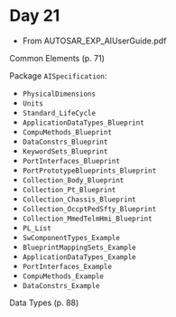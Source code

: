 # Day 21

* From AUTOSAR\_EXP\_AIUserGuide.pdf

Common Elements (p. 71)

Package `AISpecification`:
* `PhysicalDimensions`
* `Units`
* `Standard_LifeCycle`
* `ApplicationDataTypes_Blueprint`
* `CompuMethods_Blueprint`
* `DataConstrs_Blueprint`
* `KeywordSets_Blueprint`
* `PortInterfaces_Blueprint`
* `PortPrototypeBlueprints_Blueprint`
* `Collection_Body_Blueprint`
* `Collection_Pt_Blueprint`
* `Collection_Chassis_Blueprint`
* `Collection_OccptPedSfty_Blueprint`
* `Collection_MmedTelmHmi_Blueprint`
* `PL_List`
* `SwComponentTypes_Example`
* `BlueprintMappingSets_Example`
* `ApplicationDataTypes_Example`
* `PortInterfaces_Example`
* `CompuMethods_Example`
* `DataConstrs_Example`

Data Types (p. 88)
